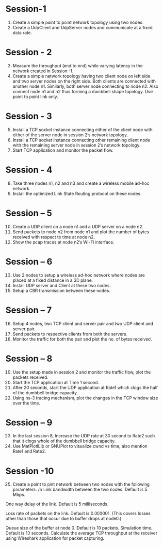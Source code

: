 # Session-1
1. Create a simple point to point network topology using two nodes.
2. Create a UdpClient and UdpServer nodes and communicate at a fixed data 
rate.

# Session - 2
3. Measure the throughput (end to end) while varying latency in the network 
created in Session -1.
4. Create a simple network topology having two client node on left side and 
two server nodes on the right side. Both clients are connected with another 
node n1. Similarly, both server node connecting to node n2. Also connect 
node n1 and n2 thus forming a dumbbell shape topology. Use point to point 
link only.

# Session - 3 
5. Install a TCP socket instance connecting either of the client node with either 
of the server node in session 2’s network topology.
6. Install a TCP socket instance connecting other remaining client node with 
the remaining server node in session 2’s network topology.
7. Start TCP application and monitor the packet flow.

# Session - 4 
8. Take three nodes n1, n2 and n3 and create a wireless mobile ad-hoc network.
9. Install the optimized Link State Routing protocol on these nodes.

# Session – 5
10. Create a UDP client on a node n1 and a UDP server on a node n2.
11. Send packets to node n2 from node n1 and plot the number of bytes received 
with respect to time at node n2.
12. Show the pcap traces at node n2’s Wi-Fi interface. 

# Session – 6
13. Use 2 nodes to setup a wireless ad-hoc network where nodes are placed at 
a fixed distance in a 3D plane.
14. Install UDP server and Client at these two nodes.
15. Setup a CBR transmission between these nodes.

# Session – 7
16. Setup 4 nodes, two TCP client and server pair and two UDP client and 
server pair.
17. Send packets to respective clients from both the servers.
18. Monitor the traffic for both the pair and plot the no. of bytes received.

# Session – 8
19. Use the setup made in session 2 and monitor the traffic flow, plot the packets 
received.
20. Start the TCP application at Time 1 second.
21. After 20 seconds, start the UDP application at Rate1 which clogs the half of 
the dumbbell bridge capacity.
22. Using ns-3 tracing mechanism, plot the changes in the TCP window size 
over the time.

# Session – 9
23. In the last session 8, Increase the UDP rate at 30 second to Rate2 such that 
it clogs whole of the dumbbell bridge capacity.
24. Use MatPlotlLib or GNUPlot to visualize cwnd vs time, also mention Rate1 
and Rate2. 

# Session -10
25. Create a point to pint network between two nodes with the following 
parameters. /n Link bandwidth between the two nodes. Default is 5 Mbps. 

One way delay of the link. Default is 5 milliseconds. 

Loss rate of packets on the link. Default is 0.000001. (This covers losses other 
than those that occur due to buffer drops at node0.) 

Queue size of the buffer at node 0. Default is 10 packets. 
Simulation time. Default is 10 seconds. 
Calculate the average TCP throughput at the receiver using Wireshark 
application for packet capturing.